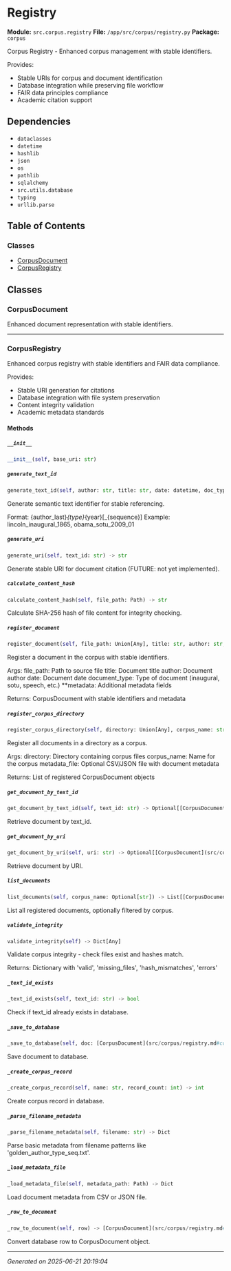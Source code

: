 # Registry

**Module:** `src.corpus.registry`
**File:** `/app/src/corpus/registry.py`
**Package:** `corpus`

Corpus Registry - Enhanced corpus management with stable identifiers.

Provides:
- Stable URIs for corpus and document identification  
- Database integration while preserving file workflow
- FAIR data principles compliance
- Academic citation support

## Dependencies

- `dataclasses`
- `datetime`
- `hashlib`
- `json`
- `os`
- `pathlib`
- `sqlalchemy`
- `src.utils.database`
- `typing`
- `urllib.parse`

## Table of Contents

### Classes
- [CorpusDocument](#corpusdocument)
- [CorpusRegistry](#corpusregistry)

## Classes

### CorpusDocument

Enhanced document representation with stable identifiers.

---

### CorpusRegistry

Enhanced corpus registry with stable identifiers and FAIR data compliance.

Provides:
- Stable URI generation for citations
- Database integration with file system preservation
- Content integrity validation
- Academic metadata standards

#### Methods

##### `__init__`
```python
__init__(self, base_uri: str)
```

##### `generate_text_id`
```python
generate_text_id(self, author: str, title: str, date: datetime, doc_type: str) -> str
```

Generate semantic text identifier for stable referencing.

Format: {author_last}_{type}_{year}[_{sequence}]
Example: lincoln_inaugural_1865, obama_sotu_2009_01

##### `generate_uri`
```python
generate_uri(self, text_id: str) -> str
```

Generate stable URI for document citation (FUTURE: not yet implemented).

##### `calculate_content_hash`
```python
calculate_content_hash(self, file_path: Path) -> str
```

Calculate SHA-256 hash of file content for integrity checking.

##### `register_document`
```python
register_document(self, file_path: Union[Any], title: str, author: str, date: datetime, document_type: str, **metadata) -> [CorpusDocument](src/corpus/registry.md#corpusdocument)
```

Register a document in the corpus with stable identifiers.

Args:
    file_path: Path to source file
    title: Document title
    author: Document author
    date: Document date
    document_type: Type of document (inaugural, sotu, speech, etc.)
    **metadata: Additional metadata fields
    
Returns:
    CorpusDocument with stable identifiers and metadata

##### `register_corpus_directory`
```python
register_corpus_directory(self, directory: Union[Any], corpus_name: str, metadata_file: Optional[str]) -> List[[CorpusDocument](src/corpus/registry.md#corpusdocument)]
```

Register all documents in a directory as a corpus.

Args:
    directory: Directory containing corpus files
    corpus_name: Name for the corpus
    metadata_file: Optional CSV/JSON file with document metadata
    
Returns:
    List of registered CorpusDocument objects

##### `get_document_by_text_id`
```python
get_document_by_text_id(self, text_id: str) -> Optional[[CorpusDocument](src/corpus/registry.md#corpusdocument)]
```

Retrieve document by text_id.

##### `get_document_by_uri`
```python
get_document_by_uri(self, uri: str) -> Optional[[CorpusDocument](src/corpus/registry.md#corpusdocument)]
```

Retrieve document by URI.

##### `list_documents`
```python
list_documents(self, corpus_name: Optional[str]) -> List[[CorpusDocument](src/corpus/registry.md#corpusdocument)]
```

List all registered documents, optionally filtered by corpus.

##### `validate_integrity`
```python
validate_integrity(self) -> Dict[Any]
```

Validate corpus integrity - check files exist and hashes match.

Returns:
    Dictionary with 'valid', 'missing_files', 'hash_mismatches', 'errors'

##### `_text_id_exists`
```python
_text_id_exists(self, text_id: str) -> bool
```

Check if text_id already exists in database.

##### `_save_to_database`
```python
_save_to_database(self, doc: [CorpusDocument](src/corpus/registry.md#corpusdocument)) -> None
```

Save document to database.

##### `_create_corpus_record`
```python
_create_corpus_record(self, name: str, record_count: int) -> int
```

Create corpus record in database.

##### `_parse_filename_metadata`
```python
_parse_filename_metadata(self, filename: str) -> Dict
```

Parse basic metadata from filename patterns like 'golden_author_type_seq.txt'.

##### `_load_metadata_file`
```python
_load_metadata_file(self, metadata_path: Path) -> Dict
```

Load document metadata from CSV or JSON file.

##### `_row_to_document`
```python
_row_to_document(self, row) -> [CorpusDocument](src/corpus/registry.md#corpusdocument)
```

Convert database row to CorpusDocument object.

---

*Generated on 2025-06-21 20:19:04*